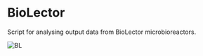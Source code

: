 # BioLector
Script for analysing output data from BioLector microbioreactors. 

![BL](https://github.com/user-attachments/assets/fd39821d-f9b2-4e37-a243-a489c7836df2)
